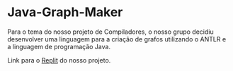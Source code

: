 # Java-Graph-Maker
Para o tema do nosso projeto de Compiladores, o nosso grupo decidiu desenvolver uma linguagem para a criação de grafos utilizando o ANTLR e a linguagem de programação Java.

Link para o [Replit](https://replit.com/@CaioVieira2/Projeto-ANTLR-Grafo) do nosso projeto.

